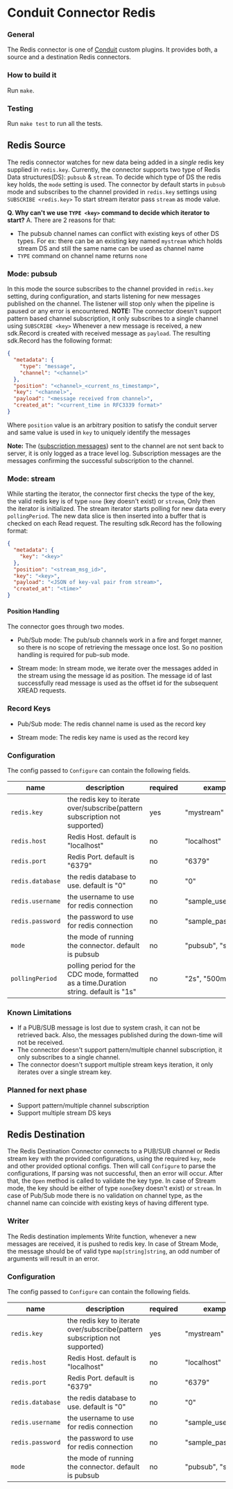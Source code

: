 # Conduit Connector Redis

### General

The Redis connector is one of [Conduit](https://github.com/ConduitIO/conduit) custom plugins. It provides both, a source
and a destination Redis connectors.

### How to build it

Run `make`.

### Testing

Run `make test` to run all the tests.

## Redis Source

The redis connector watches for new data being added in a *single* redis key supplied in `redis.key`. 
Currently, the connector supports two type of Redis Data structures(DS): `pubsub` & `stream`.
To decide which type of DS the redis key holds, the `mode` setting is used. 
The connector by default starts in `pubsub` mode and subscribes to the channel provided in `redis.key` settings using `SUBSCRIBE <redis.key>`
To start stream iterator pass `stream` as mode value.

**Q. Why can't we use `TYPE <key>` command to decide which iterator to start?**
A. There are 2 reasons for that:
- The pubsub channel names can conflict with existing keys of other DS types. 
For ex: there can be an existing key named `mystream` which holds stream DS and still the same name can be used as channel name
- `TYPE` command on channel name returns `none`


### Mode: pubsub

In this mode the source subscribes to the channel provided in `redis.key` setting, during configuration, and starts listening for new messages published on the channel.
The listener will stop only when the pipeline is paused or any error is encountered.
**NOTE:** The connector doesn't support pattern based channel subscription, it only subscribes to a single channel using `SUBSCRIBE <key>`
Whenever a new message is received, a new sdk.Record is created with received message as `payload`. The resulting sdk.Record has the following format:
```json
{
  "metadata": {
    "type": "message",
    "channel": "<channel>"
  },
  "position": "<channel>_<current_ns_timestamp>",
  "key": "<channel>",
  "payload": "<message received from channel>",
  "created_at": "<current_time in RFC3339 format>"
}
```
Where `position` value is an arbitrary position to satisfy the conduit server and same value is used in `key` to uniquely identify the messages

**Note:** The ([subscription messages](https://redis.io/docs/manual/pubsub/)) sent to the channel are not sent back to server, it is only logged as a trace level log.
Subscription messages are the messages confirming the successful subscription to the channel. 

### Mode: stream

While starting the iterator, the connector first checks the type of the key, the valid redis key is of type `none` (key doesn't exist) or `stream`,
Only then the iterator is initialized.
The stream iterator starts polling for new data every `pollingPeriod`. The new data slice is then inserted into a buffer that is checked on each Read request.
The resulting sdk.Record has the following format:
```json
{
  "metadata": {
    "key": "<key>"
  },
  "position": "<stream_msg_id>",
  "key": "<key>",
  "payload": "<JSON of key-val pair from stream>",
  "created_at": "<time>"
}
```

#### Position Handling

The connector goes through two modes.

* Pub/Sub mode: The pub/sub channels work in a fire and forget manner, so there is no scope of retrieving the message once lost.
So no position handling is required for pub-sub mode. 

* Stream mode: In stream mode, we iterate over the messages added in the stream using the message id as position. The message id of 
last successfully read message is used as the offset id for the subsequent XREAD requests.

### Record Keys

* Pub/Sub mode: The redis channel name is used as the record key

* Stream mode: The redis key name is used as the record key 


### Configuration

The config passed to `Configure` can contain the following fields.

| name             | description                                                                           | required | example            |
|------------------|---------------------------------------------------------------------------------------|----------|--------------------|
| `redis.key`      | the redis key to iterate over/subscribe(pattern subscription not supported)           | yes      | "mystream"         |
| `redis.host`     | Redis Host. default is "localhost"                                                    | no       | "localhost"        |
| `redis.port`     | Redis Port. default is "6379"                                                         | no       | "6379"             |
| `redis.database` | the redis database to use. default is "0"                                             | no       | "0"                |
| `redis.username` | the username to use for redis connection                                              | no       | "sample_user"      |
| `redis.password` | the password to use for redis connection                                              | no       | "sample_password"  |
| `mode`           | the mode of running the connector. default is pubsub                                  | no       | "pubsub", "stream" |
| `pollingPeriod`  | polling period for the CDC mode, formatted as a time.Duration string. default is "1s" | no       | "2s", "500ms"      |

### Known Limitations

* If a PUB/SUB message is lost due to system crash, it can not be retrieved back. Also, the messages published during the down-time will not be received.
* The connector doesn't support pattern/multiple channel subscription, it only subscribes to a single channel.
* The connector doesn't support multiple stream keys iteration, it only iterates over a single stream key.

### Planned for next phase
* Support pattern/multiple channel subscription
* Support multiple stream DS keys

## Redis Destination

The Redis Destination Connector connects to a PUB/SUB channel or Redis stream key with the provided configurations, using the required
`key`, `mode` and other provided optional configs. Then will call `Configure` to parse the
configurations, If parsing was not successful, then an error will occur. After that, the `Open` method is called to
validate the key type. In case of Stream mode, the key should be either of type `none`(key doesn't exist) or `stream`.
In case of Pub/Sub mode there is no validation on channel type, as the channel name can coincide with existing keys of having different type. 

### Writer

The Redis destination implements Write function, whenever a new messages are received, it is pushed to redis key.
In case of Stream Mode, the message should be of valid type `map[string]string`, an odd number of arguments will result in an error.

### Configuration

The config passed to `Configure` can contain the following fields.

| name             | description                                                                 | required | example            |
|------------------|-----------------------------------------------------------------------------|----------|--------------------|
| `redis.key`      | the redis key to iterate over/subscribe(pattern subscription not supported) | yes      | "mystream"         |
| `redis.host`     | Redis Host. default is "localhost"                                          | no       | "localhost"        |
| `redis.port`     | Redis Port. default is "6379"                                               | no       | "6379"             |
| `redis.database` | the redis database to use. default is "0"                                   | no       | "0"                |
| `redis.username` | the username to use for redis connection                                    | no       | "sample_user"      |
| `redis.password` | the password to use for redis connection                                    | no       | "sample_password"  |
| `mode`           | the mode of running the connector. default is pubsub                        | no       | "pubsub", "stream" |
